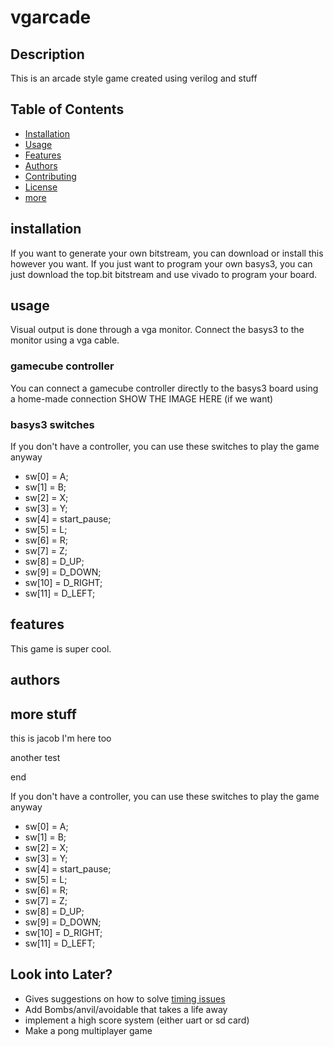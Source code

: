 # vgarcade

## Description
This is an arcade style game created using verilog and stuff

## Table of Contents
- [Installation](#installation)
- [Usage](#usage)
- [Features](#features)
- [Authors](#authors)
- [Contributing](#contributing)
- [License](#license)
- [more](#more-stuff)

## installation
If you want to generate your own bitstream, you can download or install this however you want.
If you just want to program your own basys3, you can just download the top.bit bitstream and use vivado to program your board.

## usage
Visual output is done through a vga monitor. Connect the basys3 to the monitor using a vga cable.


### gamecube controller
You can connect a gamecube controller directly to the basys3 board using a home-made connection
SHOW THE IMAGE HERE (if we want)


### basys3 switches
If you don't have a controller, you can use these switches to play the game anyway
- sw[0] = A;
- sw[1] = B;
- sw[2] = X;
- sw[3] = Y;
- sw[4] = start_pause;
- sw[5] = L;
- sw[6] = R;
- sw[7] = Z;
- sw[8] = D_UP;
- sw[9] = D_DOWN;
- sw[10] = D_RIGHT;
- sw[11] = D_LEFT;


## features
This game is super cool.
## authors




## more stuff
this is jacob
I'm here too

another test

end

If you don't have a controller, you can use these switches to play the game anyway
- sw[0] = A;
- sw[1] = B;
- sw[2] = X;
- sw[3] = Y;
- sw[4] = start_pause;
- sw[5] = L;
- sw[6] = R;
- sw[7] = Z;
- sw[8] = D_UP;
- sw[9] = D_DOWN;
- sw[10] = D_RIGHT;
- sw[11] = D_LEFT;

## Look into Later?

- Gives suggestions on how to solve [timing issues](https://support.xilinx.com/s/article/9417?language=en_US)
- Add Bombs/anvil/avoidable that takes a life away
- implement a high score system (either uart or sd card)
- Make a pong multiplayer game
